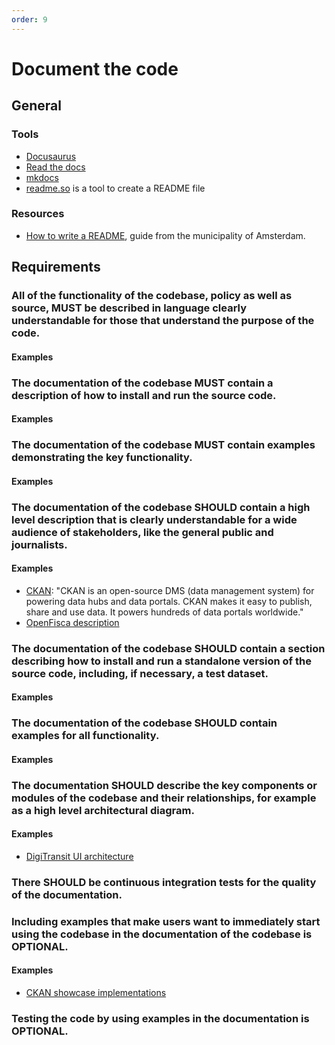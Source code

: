 ```yaml
---
order: 9
---
```

# Document the code

<!-- SPDX-License-Identifier: CC0-1.0 -->
<!-- written in 2022 by The Foundation for Public Code <info@publiccode.net> -->

## General

### Tools

* [Docusaurus](https://docusaurus.io/)
* [Read the docs](https://readthedocs.org/)
* [mkdocs](https://www.mkdocs.org/)
* [readme.so](https://readme.so/) is a tool to create a README file

### Resources

* [How to write a README](https://github.com/Amsterdam/amsterdam.github.io/blob/master/guides/write-a-readme.md), guide from the municipality of Amsterdam.

## Requirements

### All of the functionality of the codebase, policy as well as source, MUST be described in language clearly understandable for those that understand the purpose of the code.

#### Examples

### The documentation of the codebase MUST contain a description of how to install and run the source code.

#### Examples

### The documentation of the codebase MUST contain examples demonstrating the key functionality.

#### Examples

### The documentation of the codebase SHOULD contain a high level description that is clearly understandable for a wide audience of stakeholders, like the general public and journalists.

#### Examples

* [CKAN](https://ckan.org/): "CKAN is an open-source DMS (data management system) for powering data hubs and data portals. CKAN makes it easy to publish, share and use data. It powers hundreds of data portals worldwide."
* [OpenFisca description](https://openfisca.org/doc/index.html)

### The documentation of the codebase SHOULD contain a section describing how to install and run a standalone version of the source code, including, if necessary, a test dataset.

#### Examples

### The documentation of the codebase SHOULD contain examples for all functionality.

#### Examples

### The documentation SHOULD describe the key components or modules of the codebase and their relationships, for example as a high level architectural diagram.

#### Examples

* [DigiTransit UI architecture](https://github.com/HSLdevcom/digitransit-ui/blob/v2/docs/Architecture.md)
<!-- There may be some good examples in https://commons.wikimedia.org/wiki/Category:Software_architecture -->

### There SHOULD be continuous integration tests for the quality of the documentation.

### Including examples that make users want to immediately start using the codebase in the documentation of the codebase is OPTIONAL.

#### Examples

* [CKAN showcase implementations](https://ckan.org/showcase)

### Testing the code by using examples in the documentation is OPTIONAL.
